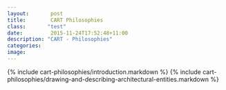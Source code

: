 ```yaml
---
layout:       post
title:        CART Philosophies
class:       "test"
date:         2015-11-24T17:52:48+11:00
description: "CART - Philosophies"
categories:      
image:        
---
```

<div id="cart-philosophies">

{% include cart-philosophies/introduction.markdown %}
{% include cart-philosophies/drawing-and-describing-architectural-entities.markdown %}

</div>